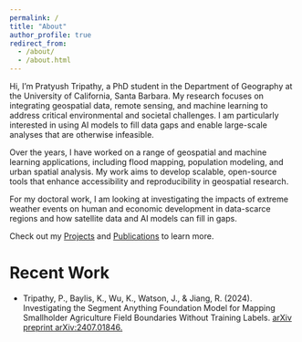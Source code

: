 ```yaml
---
permalink: /
title: "About"
author_profile: true
redirect_from: 
  - /about/
  - /about.html
---
```



Hi, I’m Pratyush Tripathy, a PhD student in the Department of Geography at the University of California, 
Santa Barbara. My research focuses on integrating geospatial data, remote sensing, and machine learning 
to address critical environmental and societal challenges. I am particularly interested in using AI 
models to fill data gaps and enable large-scale analyses that are otherwise infeasible.

Over the years, I have worked on a range of geospatial and machine learning applications, including flood 
mapping, population modeling, and urban spatial analysis. My work aims to develop scalable, open-source 
tools that enhance accessibility and reproducibility in geospatial research.

For my doctoral work, I am
looking at investigating the impacts of extreme weather events on human and economic development in 
data-scarce regions and how satellite data and AI models can fill in gaps.

Check out my [Projects](/projects/) and [Publications](/publications/) to learn more.

Recent Work
=====
* Tripathy, P., Baylis, K., Wu, K., Watson, J., & Jiang, R. (2024). Investigating the Segment Anything Foundation Model for Mapping Smallholder Agriculture Field Boundaries Without Training Labels. [arXiv preprint arXiv:2407.01846.](https://arxiv.org/abs/2407.01846)
